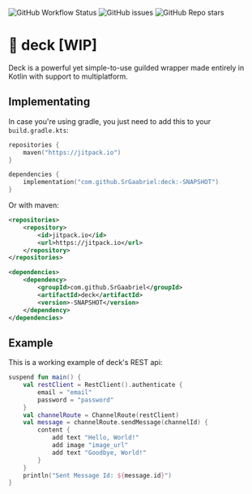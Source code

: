 ![GitHub Workflow Status](https://img.shields.io/github/workflow/status/SrGaabriel/deck/Build)
![GitHub issues](https://img.shields.io/github/issues/SrGaabriel/deck)
![GitHub Repo stars](https://img.shields.io/github/stars/SrGaabriel/deck)

# 🎲 deck [WIP]
 Deck is a powerful yet simple-to-use guilded wrapper made entirely in Kotlin with support to multiplatform. 

## Implementating

In case you're using gradle, you just need to add this to your `build.gradle.kts`:

```kotlin
repositories {
    maven("https://jitpack.io")
}

dependencies {
    implementation("com.github.SrGaabriel:deck:-SNAPSHOT")
}
```

Or with maven:

```xml
<repositories>
    <repository>
        <id>jitpack.io</id>
        <url>https://jitpack.io</url>
    </repository>
</repositories>
```
```xml
<dependencies>
    <dependency>
        <groupId>com.github.SrGaabriel</groupId>
        <artifactId>deck</artifactId>
        <version>-SNAPSHOT</version>
    </dependency>
</dependencies>
```

## Example

This is a working example of deck's REST api:

```kotlin
suspend fun main() {
    val restClient = RestClient().authenticate {
        email = "email"
        password = "password"
    }
    val channelRoute = ChannelRoute(restClient)
    val message = channelRoute.sendMessage(channelId) {
        content {
            add text "Hello, World!"
            add image "image_url"
            add text "Goodbye, World!"
        }
    }
    println("Sent Message Id: ${message.id}")
}
```